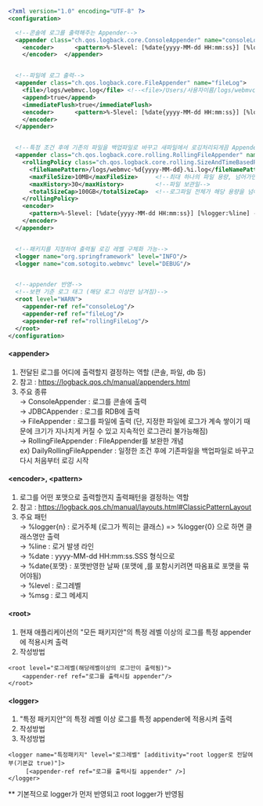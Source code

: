 ```xml
<?xml version="1.0" encoding="UTF-8" ?>  
<configuration>  

  <!--콘솔에 로그를 출력해주는 Appender-->  
  <appender class="ch.qos.logback.core.ConsoleAppender" name="consoleLog">  
    <encoder>      <pattern>%-5level: [%date{yyyy-MM-dd HH:mm:ss}] [%logger:%line] - %msg%n</pattern>  
    </encoder>  </appender>  


  <!--파일에 로그 출력-->  
  <appender class="ch.qos.logback.core.FileAppender" name="fileLog">  
    <file>/logs/webmvc.log</file> <!--<file>/Users/사용자이름/logs/webmvc.log</file>--> <!--맥북의 경우-->  
    <append>true</append>  
    <immediateFlush>true</immediateFlush>  
    <encoder>      <pattern>%-5level: [%date{yyyy-MM-dd HH:mm:ss}] [%logger:%line] - %msg%n</pattern>  
    </encoder>  
  </appender>  


  <!--특정 조건 후에 기존의 파일을 백업파일로 바꾸고 새파일에서 로깅처리되게끔 Appender-->  
  <appender class="ch.qos.logback.core.rolling.RollingFileAppender" name="rollingFileLog">  
    <rollingPolicy class="ch.qos.logback.core.rolling.SizeAndTimeBasedRollingPolicy">  
      <fileNamePattern>/logs/webmvc-%d{yyyy-MM-dd}.%i.log</fileNamePattern>  
      <maxFileSize>10MB</maxFileSize>     <!--최대 하나의 파일 용량, 넘어가면 새로 생성 -->  
      <maxHistory>30</maxHistory>         <!--파일 보관일-->  
      <totalSizeCap>100GB</totalSizeCap>  <!--로그파일 전체가 해당 용량을 넘어가면 오래된 순서대로 삭제됨-->  
    </rollingPolicy>  
    <encoder>      
      <pattern>%-5level: [%date{yyyy-MM-dd HH:mm:ss}] [%logger:%line] - %msg%n</pattern>  
    </encoder>  
  </appender>  


  <!--패키지를 지정하여 출력될 로깅 레벨 구체화 가능-->  
  <logger name="org.springframework" level="INFO"/>  
  <logger name="com.sotogito.webmvc" level="DEBUG"/>  


  <!--appender 반영-->  
  <!--보편 기준 로그 태그 (해당 로그 이상만 남겨짐)-->  
  <root level="WARN">  
    <appender-ref ref="consoleLog"/>  
    <appender-ref ref="fileLog"/>  
    <appender-ref ref="rollingFileLog"/>  
  </root>  
</configuration>
```

#### \<appender\>  
1) 전달된 로그를 어디에 출력할지 결정하는 역할 (콘솔, 파일, db 등)  
2) 참고 : https://logback.qos.ch/manual/appenders.html  
3) 주요 종류  
    → ConsoleAppender     : 로그를 콘솔에 출력  
    → JDBCAppender        : 로그를 RDB에 출력  
    → FileAppender        : 로그를 파일에 출력 (단, 지정한 파일에 로그가 계속 쌓이기 때문에 크기가 지나치게 커질 수 있고 지속적인 로그관리 불가능해짐)  
    → RollingFileAppender : FileAppender를 보완한 개념  
                            ex) DailyRollingFileAppender : 일정한 조건 후에 기존파일을 백업파일로 바꾸고 다시 처음부터 로깅 시작  
  
#### \<encoder\>, \<pattern\>  
1) 로그를 어떤 포맷으로 출력할껀지 출력패턴을 결정하는 역할  
2) 참고 : https://logback.qos.ch/manual/layouts.html#ClassicPatternLayout  
3) 주요 패턴  
    → %logger{n}  : 로거주체 (로그가 찍히는 클래스)  => %logger{0} 으로 하면 클래스명만 출력  
    → %line       : 로거 발생 라인  
    → %date       : yyyy-MM-dd HH:mm:ss.SSS 형식으로  
    → %date{포맷} : 포맷반영한 날짜 (포맷에 ,를 포함시키려면 따옴표로 포맷을 묶어야됨)  
    → %level      : 로그레벨  
    → %msg        : 로그 메세지  
  
#### \<root\>  
1) 현재 애플리케이션의 "모든 패키지안"의 특정 레벨 이상의 로그를 특정 appender에 적용시켜 출력  
2) 작성방법  
```
<root level="로그레벨(해당레벨이상의 로그만이 출력됨)">  
    <appender-ref ref="로그를 출력시킬 appender"/>  
</root>
```
#### \<logger\>
1) "특정 패키지안"의 특정 레벨 이상 로그를 특정 appender에 적용시켜 출력  
2) 작성방법  
3) 작성방법  
```
<logger name="특정패키지" level="로그레벨" [additivity="root logger로 전달여부(기본값 true)"]>  
     [<appender-ref ref="로그를 출력시킬 appender" />]  
</logger>
```
** 기본적으로 logger가 먼저 반영되고 root logger가 반영됨